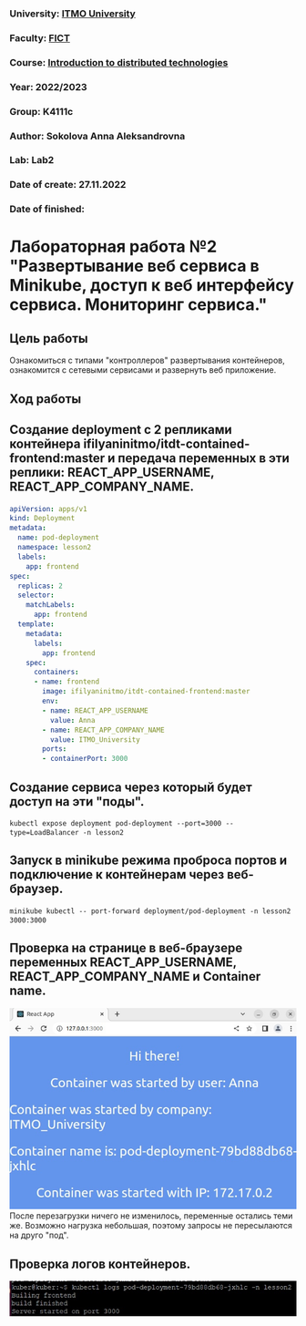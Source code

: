 ### University: [ITMO University](https://itmo.ru/ru/)
### Faculty: [FICT](https://fict.itmo.ru)
### Course: [Introduction to distributed technologies](https://github.com/itmo-ict-faculty/introduction-to-distributed-technologies)
### Year: 2022/2023
### Group: K4111c
### Author: Sokolova Anna Aleksandrovna
### Lab: Lab2
### Date of create: 27.11.2022
### Date of finished: 


# Лабораторная работа №2 "Развертывание веб сервиса в Minikube, доступ к веб интерфейсу сервиса. Мониторинг сервиса."
## Цель работы
Ознакомиться с типами "контроллеров" развертывания контейнеров, ознакомится с сетевыми сервисами и развернуть веб приложение.
## Ход работы
## Cоздание deployment с 2 репликами контейнера ifilyaninitmo/itdt-contained-frontend:master и передача переменных в эти реплики: REACT_APP_USERNAME, REACT_APP_COMPANY_NAME.
```yaml
apiVersion: apps/v1
kind: Deployment
metadata:
  name: pod-deployment
  namespace: lesson2
  labels:
    app: frontend
spec:
  replicas: 2
  selector:
    matchLabels:
      app: frontend
  template:
    metadata:
      labels:
        app: frontend
    spec:
      containers:
      - name: frontend
        image: ifilyaninitmo/itdt-contained-frontend:master
        env:
        - name: REACT_APP_USERNAME
          value: Anna
        - name: REACT_APP_COMPANY_NAME
          value: ITMO_University
        ports:
        - containerPort: 3000
```
## Создание сервиса через который будет доступ на эти "поды".
```
kubectl expose deployment pod-deployment --port=3000 --type=LoadBalancer -n lesson2
```
## Запуск в minikube режима проброса портов и подключение к контейнерам через веб-браузер.
```
minikube kubectl -- port-forward deployment/pod-deployment -n lesson2 3000:3000
```
## Проверка на странице в веб-браузере переменных REACT_APP_USERNAME, REACT_APP_COMPANY_NAME и Container name.
![Image text](https://github.com/AnyaSok/2022_2023-introduction_to_distributed_technologies-k4111c-sokolova_a_a/blob/44b815841ca09d6331f44d686bb4a9f13afb8321/lab2/images/deployment.jpg)
После перезагрузки ничего не изменилось, переменные остались теми же. Возможно нагрузка небольшая, поэтому запросы не пересылаются на друго "под".
## Проверка логов контейнеров.
![Image text](https://github.com/AnyaSok/2022_2023-introduction_to_distributed_technologies-k4111c-sokolova_a_a/blob/44b815841ca09d6331f44d686bb4a9f13afb8321/lab2/images/logs.jpg)
